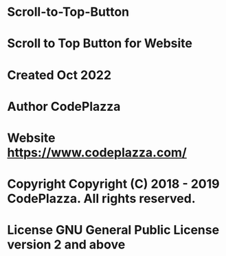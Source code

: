 # Scroll-to-Top-Button
# Scroll to Top Button for Website
# Created		Oct 2022
# Author		CodePlazza
# Website		https://www.codeplazza.com/
# Copyright	Copyright (C) 2018 - 2019 CodePlazza. All rights reserved.
# License		GNU General Public License version 2 and above
